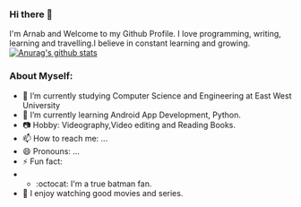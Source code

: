 ### Hi there 👋

I'm Arnab and Welcome to my Github Profile.
I love programming, writing, learning and travelling.I believe in constant learning and growing. 
[![Anurag's github stats](https://github-readme-stats.vercel.app/api?username=dmrafiun)](https://github.com/anuraghazra/github-readme-stats)

### About Myself:

- 🔭 I’m currently studying Computer Science and Engineering at East West University
- 🌱 I’m currently learning Android App Development, Python.
- 📷 Hobby: Videography,Video editing and Reading Books.
- 📫 How to reach me: ...
- 😄 Pronouns: ...
- ⚡ Fun fact: 
-   - :octocat: I'm a true batman fan.
  - :movie_camera: I enjoy watching good movies and series.

